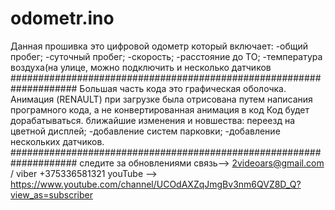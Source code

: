 # odometr.ino
Данная прошивка это цифровой одометр который включает:
-общий пробег;
-суточный пробег;
-скорость;
-расстояние до  ТО;
-температура воздуха(на улице,  можно подключить и несколько датчиков
####################################################################
Большая часть кода это графическая оболочка.  Анимация (RENAULT) при загрузке была отрисована путем написания програмного кода, а не конвертированная анимация в  код
Код будет дорабатываться.
ближайшие изменения и новшества:
переезд на цветной дисплей;
-добавление систем парковки;
-добавление нескольких датчиков.
####################################################################
следите за обновлениями
связь-->  2videoars@gmail.com / viber +375336581321
youTube --> https://www.youtube.com/channel/UCOdAXZqJmgBv3nm6QVZ8D_Q?view_as=subscriber


